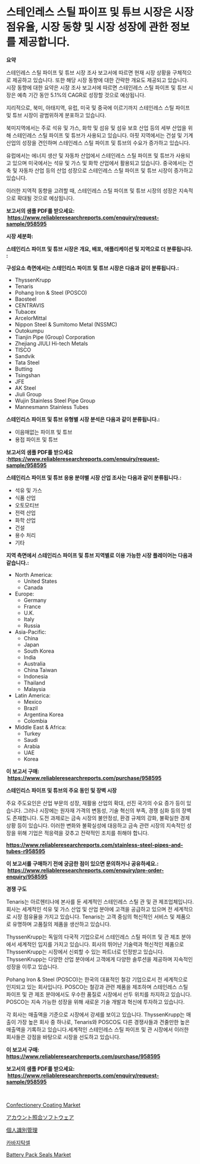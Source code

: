 <p><h1>스테인레스 스틸 파이프 및 튜브 시장은 시장 점유율, 시장 동향 및 시장 성장에 관한 정보를 제공합니다.</h1></p><p><strong>요약</strong></p>
<p><p>스테인레스 스틸 파이프 및 튜브 시장 조사 보고서에 따르면 현재 시장 상황을 구체적으로 제공하고 있습니다. 또한 해당 시장 동향에 대한 간략한 개요도 제공되고 있습니다. 시장 동향에 대한 요약은 시장 조사 보고서에 따르면 스테인레스 스틸 파이프 및 튜브 시장은 예측 기간 동안 5.1%의 CAGR로 성장할 것으로 예상됩니다. </p><p>지리적으로, 북미, 아태지역, 유럽, 미국 및 중국에 이르기까지 스테인레스 스틸 파이프 및 튜브 시장이 광범위하게 분포하고 있습니다. </p><p>북미지역에서는 주로 석유 및 가스, 화학 및 섬유 및 섬유 보호 산업 등의 세부 산업을 위해 스테인레스 스틸 파이프 및 튜브가 사용되고 있습니다. 아핏 지역에서는 건설 및 기계 산업의 성장을 견인하며 스테인레스 스틸 파이프 및 튜브의 수요가 증가하고 있습니다. </p><p>유럽에서는 에너지 생산 및 자동차 산업에서 스테인레스 스틸 파이프 및 튜브가 사용되고 있으며 미국에서는 석유 및 가스 및 화학 산업에서 활용되고 있습니다. 중국에서는 건축 및 자동차 산업 등의 산업 성장으로 스테인레스 스틸 파이프 및 튜브 시장이 증가하고 있습니다.</p><p>이러한 지역적 동향을 고려할 때, 스테인레스 스틸 파이프 및 튜브 시장의 성장은 지속적으로 확대될 것으로 예상됩니다.</p></p>
<p><strong>보고서의 샘플 PDF를 받으세요: &nbsp;<a href="https://www.reliableresearchreports.com/enquiry/request-sample/958595">https://www.reliableresearchreports.com/enquiry/request-sample/958595</a></strong></p>
<p><strong>시장 세분화:</strong></p>
<p><strong> 스테인리스 파이프 및 튜브 시장은 개요, 배포, 애플리케이션 및 지역으로 더 분류됩니다. :</strong></p>
<p><strong>구성요소 측면에서는 스테인리스 파이프 및 튜브 시장은 다음과 같이 분류됩니다.:</strong></p>
<p><ul><li>ThyssenKrupp</li><li>Tenaris</li><li>Pohang Iron & Steel (POSCO)</li><li>Baosteel</li><li>CENTRAVIS</li><li>Tubacex</li><li>ArcelorMittal</li><li>Nippon Steel & Sumitomo Metal (NSSMC)</li><li>Outokumpu</li><li>Tianjin Pipe (Group) Corporation</li><li>Zhejiang JIULI Hi-tech Metals</li><li>TISCO</li><li>Sandvik</li><li>Tata Steel</li><li>Butting</li><li>Tsingshan</li><li>JFE</li><li>AK Steel</li><li>Jiuli Group</li><li>Wujin Stainless Steel Pipe Group</li><li>Mannesmann Stainless Tubes</li></ul></p>
<p><strong> 스테인리스 파이프 및 튜브 유형별 시장 분석은 다음과 같이 분류됩니다.:</strong></p>
<p><ul><li>이음매없는 파이프 및 튜브</li><li>용접 파이프 및 튜브</li></ul></p>
<p><strong>보고서의 샘플 PDF를 받으세요 :<a href="https://www.reliableresearchreports.com/enquiry/request-sample/958595">https://www.reliableresearchreports.com/enquiry/request-sample/958595</a></strong></p>
<p><strong> 스테인리스 파이프 및 튜브 응용 분야별 시장 산업 조사는 다음과 같이 분류됩니다.:</strong></p>
<p><ul><li>석유 및 가스</li><li>식품 산업</li><li>오토모티브</li><li>전력 산업</li><li>화학 산업</li><li>건설</li><li>용수 처리</li><li>기타</li></ul></p>
<p><strong>지역 측면에서 스테인리스 파이프 및 튜브 지역별로 이용 가능한 시장 플레이어는 다음과 같습니다.:</strong></p>
<p><ul>
    <li>
        North America:
        <ul>
            <li>United States</li>
            <li>Canada</li>
        </ul>
    </li>
    <li>
        Europe:
        <ul>
            <li>Germany</li>
            <li>France</li>
            <li>U.K.</li>
            <li>Italy</li>
            <li>Russia</li>
        </ul>
    </li>
    <li>
        Asia-Pacific:
        <ul>
            <li>China</li>
            <li>Japan</li>
            <li>South Korea</li>
            <li>India</li>
            <li>Australia</li>
            <li>China Taiwan</li>
            <li>Indonesia</li>
            <li>Thailand</li>
            <li>Malaysia</li>
        </ul>
    </li>
    <li>
        Latin America:
        <ul>
            <li>Mexico</li>
            <li>Brazil</li>
            <li>Argentina Korea</li>
            <li>Colombia</li>
        </ul>
    </li>
    <li>
        Middle East & Africa:
        <ul>
            <li>Turkey</li>
            <li>Saudi</li>
            <li>Arabia</li>
            <li>UAE</li>
            <li>Korea</li>
        </ul>
    </li>
    </ul></p>
<p><strong>이 보고서 구매: &nbsp;<a href="https://www.reliableresearchreports.com/purchase/958595">https://www.reliableresearchreports.com/purchase/958595</a></strong></p>
<p><strong>스테인리스 파이프 및 튜브의 주요 동인 및 장벽 시장</strong></p>
<p><p>주요 주도요인은 산업 부문의 성장, 재활용 산업의 확대, 선진 국가의 수요 증가 등이 있습니다. 그러나 시장에는 원자재 가격의 변동성, 기술 혁신의 부족, 경쟁 심화 등의 장벽도 존재합니다. 도전 과제로는 금속 시장의 불안정성, 환경 규제의 강화, 불확실한 경제 상황 등이 있습니다. 이러한 변화와 불확실성에 대응하고 금속 관련 시장의 지속적인 성장을 위해 기업은 적응력을 갖추고 전략적인 조치를 취해야 합니다.</p></p>
<p><strong><a href="https://www.reliableresearchreports.com/stainless-steel-pipes-and-tubes-r958595">https://www.reliableresearchreports.com/stainless-steel-pipes-and-tubes-r958595</a></strong></p>
<p><strong>이 보고서를 구매하기 전에 궁금한 점이 있으면 문의하거나 공유하세요.: &nbsp;<a href="https://www.reliableresearchreports.com/enquiry/pre-order-enquiry/958595">https://www.reliableresearchreports.com/enquiry/pre-order-enquiry/958595</a></strong></p>
<p><strong>경쟁 구도</strong></p>
<p><p>Tenaris는 아르헨티나에 본사를 둔 세계적인 스테인레스 스틸 관 및 관 제조업체입니다. 회사는 세계적인 석유 및 가스 산업 및 산업 분야에 고객을 공급하고 있으며 전 세계적으로 시장 점유율을 가지고 있습니다. Tenaris는 고객 중심의 혁신적인 서비스 및 제품으로 유명하며 고품질의 제품을 생산하고 있습니다.</p><p>ThyssenKrupp는 독일의 다국적 기업으로서 스테인레스 스틸 파이프 및 관 제조 분야에서 세계적인 입지를 가지고 있습니다. 회사의 뛰어난 기술력과 혁신적인 제품으로 ThyssenKrupp는 시장에서 신뢰할 수 있는 파트너로 인정받고 있습니다. ThyssenKrupp는 다양한 산업 분야에서 고객에게 다양한 솔루션을 제공하며 지속적인 성장을 이루고 있습니다.</p><p>Pohang Iron & Steel (POSCO)는 한국의 대표적인 철강 기업으로서 전 세계적으로 인지되고 있는 회사입니다. POSCO는 철강과 관련 제품을 제조하며 스테인레스 스틸 파이프 및 관 제조 분야에서도 우수한 품질로 시장에서 선두 위치를 차지하고 있습니다. POSCO는 지속 가능한 성장을 위해 새로운 기술 개발과 혁신에 투자하고 있습니다.</p><p>각 회사는 매출액을 기준으로 시장에서 강세를 보이고 있습니다. ThyssenKrupp는 매출이 가장 높은 회사 중 하나로, Tenaris와 POSCO도 다른 경쟁사들과 견줄만한 높은 매출액을 기록하고 있습니다.세계적인 스테인레스 스틸 파이프 및 관 시장에서 이러한 회사들은 강점을 바탕으로 시장을 선도하고 있습니다.</p></p>
<p><strong>이 보고서 구매: &nbsp; <a href="https://www.reliableresearchreports.com/purchase/958595">https://www.reliableresearchreports.com/purchase/958595</a></strong></p>
<p><strong>보고서의 샘플 PDF를 받으세요: &nbsp;<a href="https://www.reliableresearchreports.com/enquiry/request-sample/958595">https://www.reliableresearchreports.com/enquiry/request-sample/958595</a></strong><strong></strong></p>
<p>&nbsp;</p>
<p><p><a href="https://github.com/RickHolmes3/Market-Research-Report-List-4/blob/main/confectionery-coating-market.md">Confectionery Coating Market</a></p><p><a href="https://github.com/dzy793153605/Market-Research-Report-List-1/blob/main/635875618531.md">アカウント照合ソフトウェア</a></p><p><a href="https://github.com/oafhukehf4709715/Market-Research-Report-List-1/blob/main/303602918530.md">個人識別管理</a></p><p><a href="https://github.com/sammyUltyylrich9067856/Market-Research-Report-List-1/blob/main/321125717134.md">카바지탁셀</a></p><p><a href="https://issuu.com/reportprime-2/docs/battery-pack-seals-market-size-2030.pptx">Battery Pack Seals Market</a></p></p>